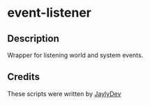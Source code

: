 # event-listener

## Description

Wrapper for listening world and system events.

## Credits

These scripts were written by [JaylyDev](https://github.com/JaylyDev)
